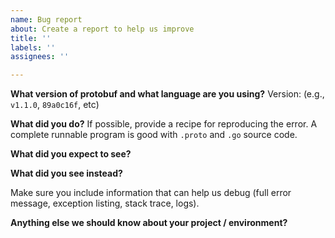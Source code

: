 ```yaml
---
name: Bug report
about: Create a report to help us improve
title: ''
labels: ''
assignees: ''

---
```


**What version of protobuf and what language are you using?**
Version: (e.g., `v1.1.0`, `89a0c16f`, etc)

**What did you do?**
If possible, provide a recipe for reproducing the error.
A complete runnable program is good with `.proto` and `.go` source code.

**What did you expect to see?**

**What did you see instead?**

Make sure you include information that can help us debug (full error message, exception listing, stack trace, logs).

**Anything else we should know about your project / environment?**
